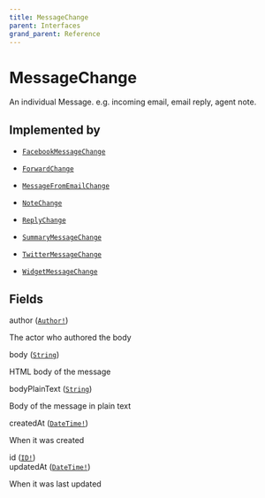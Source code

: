 ```yaml
---
title: MessageChange
parent: Interfaces
grand_parent: Reference
---
```


# MessageChange

An individual Message. e.g. incoming email, email reply, agent note.

## Implemented by

- <code><a href="/docs/reference/object/facebook_message_change">FacebookMessageChange</a></code></li>

- <code><a href="/docs/reference/object/forward_change">ForwardChange</a></code></li>

- <code><a href="/docs/reference/object/message_from_email_change">MessageFromEmailChange</a></code></li>

- <code><a href="/docs/reference/object/note_change">NoteChange</a></code></li>

- <code><a href="/docs/reference/object/reply_change">ReplyChange</a></code></li>

- <code><a href="/docs/reference/object/summary_message_change">SummaryMessageChange</a></code></li>

- <code><a href="/docs/reference/object/twitter_message_change">TwitterMessageChange</a></code></li>

- <code><a href="/docs/reference/object/widget_message_change">WidgetMessageChange</a></code></li>

## Fields

<div class="field-entry ">
  <span id="author" class="field-name anchored">author (<code><a href="/docs/reference/union/author">Author!</a></code>)</span>

  <div class="description-wrapper">
   <p>The actor who authored the body</p>

  </div>
</div>

<div class="field-entry ">
  <span id="body" class="field-name anchored">body (<code><a href="/docs/reference/scalar/string">String</a></code>)</span>

  <div class="description-wrapper">
   <p>HTML body of the message</p>

  </div>
</div>

<div class="field-entry ">
  <span id="body_plain_text" class="field-name anchored">bodyPlainText (<code><a href="/docs/reference/scalar/string">String</a></code>)</span>

  <div class="description-wrapper">
   <p>Body of the message in plain text</p>

  </div>
</div>

<div class="field-entry ">
  <span id="created_at" class="field-name anchored">createdAt (<code><a href="/docs/reference/scalar/date_time">DateTime!</a></code>)</span>

  <div class="description-wrapper">
   <p>When it was created</p>

  </div>
</div>

<div class="field-entry ">
  <span id="id" class="field-name anchored">id (<code><a href="/docs/reference/scalar/id">ID!</a></code>)</span>

  <div class="description-wrapper">

  </div>
</div>

<div class="field-entry ">
  <span id="updated_at" class="field-name anchored">updatedAt (<code><a href="/docs/reference/scalar/date_time">DateTime!</a></code>)</span>

  <div class="description-wrapper">
   <p>When it was last updated</p>

  </div>
</div>

